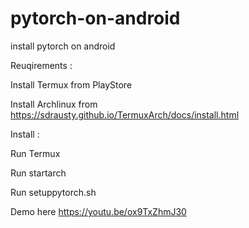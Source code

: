 # pytorch-on-android

install pytorch on android


Reuqirements :

Install Termux from PlayStore

Install Archlinux from https://sdrausty.github.io/TermuxArch/docs/install.html


Install :

Run Termux

Run startarch

Run setuppytorch.sh

Demo here https://youtu.be/ox9TxZhmJ30

